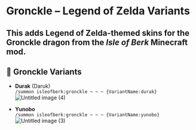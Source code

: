# Gronckle – Legend of Zelda Variants

This adds **Legend of Zelda**-themed skins for the **Gronckle** dragon from the *Isle of Berk* Minecraft mod.
---

## 🐉 Gronckle Variants

- **Durak** (Daruk)  
  `/summon isleofberk:gronckle ~ ~ ~ {VariantName:durak}`  
  ![Untitled image (4)](https://github.com/user-attachments/assets/4013d09c-203f-4e76-9ec2-39a76d012d70)

- **Yunobo**  
  `/summon isleofberk:gronckle ~ ~ ~ {VariantName:yunobo}`  
  ![Untitled image (3)](https://github.com/user-attachments/assets/ca3c216d-1392-48f1-b3af-18439764c1fb)
